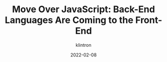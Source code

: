 ---
author: klintron
date: 2022-02-08
publisher: github
tags:
  - javascript
  - development
  - meta
target_url: https://github.com/readme/featured/server-side-languages-for-front-end
title: "Move Over JavaScript: Back-End Languages Are Coming to the Front-End"
---